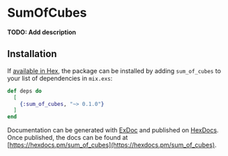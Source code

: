 # SumOfCubes

**TODO: Add description**

## Installation

If [available in Hex](https://hex.pm/docs/publish), the package can be installed
by adding `sum_of_cubes` to your list of dependencies in `mix.exs`:

```elixir
def deps do
  [
    {:sum_of_cubes, "~> 0.1.0"}
  ]
end
```

Documentation can be generated with [ExDoc](https://github.com/elixir-lang/ex_doc)
and published on [HexDocs](https://hexdocs.pm). Once published, the docs can
be found at [https://hexdocs.pm/sum_of_cubes](https://hexdocs.pm/sum_of_cubes).

